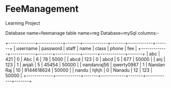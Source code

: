 # FeeManagement
Learning Project

Database name=feemanage
table name=reg
Database=mySql
columns:-

+-------------+------------+-------+------------+-------+------------+-------+
| username    | password   | staff | name       | class | phone      | fee   |
+-------------+------------+-------+------------+-------+------------+-------+
| abc         | 421        | 0     | Abc        | 6     | 78         | 5000  |
| abcd        | 123        | 0     | abcd       | 5     | 677        | 50000 |
| anj         | 123        | 1     | anjali     | 5     | 45454      | 50000 |
| nandanraj56 | qwerty0987 | 1     | Nandan Raj | 10    | 9144618624 | 50000 |
| nandu       | hjhjh      | 0     | Nanadu     | 12    | 123        | 50000 |
+-------------+------------+-------+------------+-------+------------+-------+

